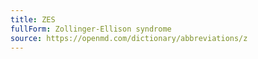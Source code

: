 ```yaml
---
title: ZES
fullForm: Zollinger-Ellison syndrome
source: https://openmd.com/dictionary/abbreviations/z
---
```

